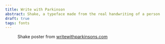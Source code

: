 ```yaml
---
title: Write with Parkinson
abstract: Shake, a typeface made from the real handwriting of a person living with Parkinson's Disease
draft: true
tags: fonts
---
```

<figure>
<img src="/img/fonts/shake-typeface.jpg" alt="">
<figcaption>Shake poster from <a href="https://writewithparkinsons.com">writewithparkinsons.com</figcaption>
</figure>

